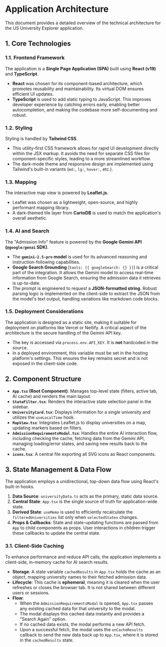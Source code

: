 # Application Architecture

This document provides a detailed overview of the technical architecture for the US University Explorer application.

## 1. Core Technologies

### 1.1. Frontend Framework
The application is a **Single Page Application (SPA)** built using **React (v19)** and **TypeScript**.
-   **React** was chosen for its component-based architecture, which promotes reusability and maintainability. Its virtual DOM ensures efficient UI updates.
-   **TypeScript** is used to add static typing to JavaScript. This improves developer experience by catching errors early, enabling better autocompletion, and making the codebase more self-documenting and robust.

### 1.2. Styling
Styling is handled by **Tailwind CSS**.
-   This utility-first CSS framework allows for rapid UI development directly within the JSX markup. It avoids the need for separate CSS files for component-specific styles, leading to a more streamlined workflow.
-   The dark-mode theme and responsive design are implemented using Tailwind's built-in variants (`md:`, `lg:`, `hover:`, etc.).

### 1.3. Mapping
The interactive map view is powered by **Leaflet.js**.
-   Leaflet was chosen as a lightweight, open-source, and highly performant mapping library.
-   A dark-themed tile layer from **CartoDB** is used to match the application's overall aesthetic.

### 1.4. AI and Search
The "Admission Info" feature is powered by the **Google Gemini API (`@google/genai` SDK)**.
-   The **`gemini-2.5-pro` model** is used for its advanced reasoning and instruction-following capabilities.
-   **Google Search Grounding** (`tools: [{ googleSearch: {} }]`) is a critical part of the integration. It allows the Gemini model to access real-time information from Google Search, ensuring the admission data it retrieves is up-to-date.
-   The prompt is engineered to request a **JSON-formatted string**. Robust parsing logic is implemented on the client-side to extract the JSON from the model's text output, handling variations like markdown code blocks.

### 1.5. Deployment Considerations
The application is designed as a static site, making it suitable for deployment on platforms like Vercel or Netlify. A critical aspect of the architecture is the secure handling of the Gemini API key.
-   The key is accessed via `process.env.API_KEY`. It is **not** hardcoded in the source.
-   In a deployed environment, this variable must be set in the hosting platform's settings. This ensures the key remains secret and is not exposed in the client-side code.

## 2. Component Structure

-   **`App.tsx` (Root Component)**: Manages top-level state (filters, active tab, AI cache) and renders the main layout.
-   **`StateFilter.tsx`**: Renders the interactive state selection panel in the sidebar.
-   **`UniversityCard.tsx`**: Displays information for a single university and utilizes the `useLocalTime` hook.
-   **`MapView.tsx`**: Integrates Leaflet.js to display universities on a map, updating markers based on filters.
-   **`AdmissionRequirementsModal.tsx`**: Handles the entire AI interaction flow, including checking the cache, fetching data from the Gemini API, managing loading/error states, and saving new results back to the cache.
-   **`icons.tsx`**: A central file exporting all SVG icons as React components.

## 3. State Management & Data Flow

The application employs a unidirectional, top-down data flow using React's built-in hooks.

1.  **Data Source**: `universityData.ts` acts as the primary, static data source.
2.  **Central State**: `App.tsx` is the single source of truth for application-wide state.
3.  **Derived State**: `useMemo` is used to efficiently recalculate the `filteredUniversities` list only when `selectedStates` changes.
4.  **Props & Callbacks**: State and state-updating functions are passed from `App` to child components as props. User interactions in children trigger these callbacks to update the central state.

### 3.1. Client-Side Caching
To enhance performance and reduce API calls, the application implements a client-side, in-memory cache for AI search results.
-   **Storage**: A state variable `cachedResults` in `App.tsx` holds the cache as an object, mapping university names to their fetched admission data.
-   **Lifecycle**: This cache is **ephemeral**, meaning it is cleared when the user refreshes or closes the browser tab. It is not shared between different users or sessions.
-   **Flow**:
    -   When the `AdmissionRequirementsModal` is opened, `App.tsx` passes any existing cached data for that university to the modal.
    -   The modal displays this cached data instantly and provides a "Search Again" option.
    -   If no cached data exists, the modal performs a new API fetch.
    -   Upon a successful fetch, the modal uses the `onCacheResults` callback to send the new data back up to `App.tsx`, where it is stored in the `cachedResults` state.

